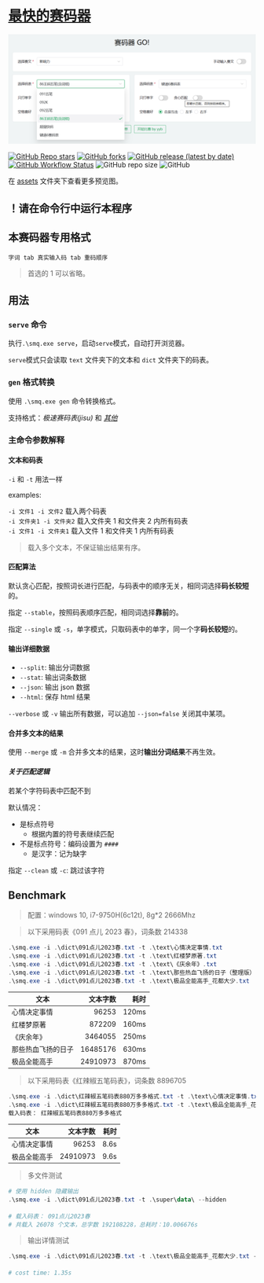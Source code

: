 # [最快的赛码器](https://github.com/imetool/gosmq)

![](assets/preview-serve.png)

[![GitHub Repo stars](https://img.shields.io/github/stars/imetool/gosmq)](https://github.com/imetool/gosmq/stargazers)
[![GitHub forks](https://img.shields.io/github/forks/imetool/gosmq)](https://github.com/imetool/gosmq/network/members)
[![GitHub release (latest by date)](https://img.shields.io/github/v/release/imetool/gosmq)](https://github.com/imetool/gosmq/releases)
[![GitHub Workflow Status](https://img.shields.io/github/actions/workflow/status/imetool/gosmq/build.yml)](https://github.com/imetool/gosmq/actions/workflows/build.yml)
![GitHub repo size](https://img.shields.io/github/repo-size/imetool/gosmq)
![GitHub](https://img.shields.io/github/license/imetool/gosmq)

在 [assets](./assets) 文件夹下查看更多预览图。

## ！请在命令行中运行本程序

## 本赛码器专用格式

`字词 tab 真实输入码 tab 重码顺序`

> 首选的 1 可以省略。

## **用法**

### `serve` 命令

执行`.\smq.exe serve`，启动`serve`模式，自动打开浏览器。

`serve`模式只会读取 `text` 文件夹下的文本和 `dict` 文件夹下的码表。

### `gen` 格式转换

使用 `.\smq.exe gen` 命令转换格式。

支持格式：_极速赛码表(jisu)_ 和 [_其他_](https://github.com/imetool/dtool#%E5%AD%97%E8%AF%8D%E7%A0%81%E8%A1%A8%E8%BD%AC%E6%8D%A2)

### 主命令参数解释

#### 文本和码表

`-i` 和 `-t` 用法一样

examples:

`-i 文件1 -i 文件2` 载入两个码表  
`-i 文件夹1 -i 文件夹2` 载入文件夹 1 和文件夹 2 内所有码表  
`-i 文件1 -i 文件夹1` 载入文件 1 和文件夹 1 内所有码表

> 载入多个文本，不保证输出结果有序。

#### 匹配算法

默认贪心匹配，按照词长进行匹配，与码表中的顺序无关，相同词选择**码长较短**的。

指定 `--stable`，按照码表顺序匹配，相同词选择**靠前**的。

指定 `--single` 或 `-s`，单字模式，只取码表中的单字，同一个字**码长较短**的。

#### 输出详细数据

- `--split`: 输出分词数据
- `--stat`: 输出词条数据
- `--json`: 输出 json 数据
- `--html`: 保存 html 结果

`--verbose` 或 `-v` 输出所有数据，可以追加 `--json=false` 关闭其中某项。

#### 合并多文本的结果

使用 `--merge` 或 `-m` 合并多文本的结果，这时**输出分词结果**不再生效。

<!-- ### 示例 -->

#### _关于匹配逻辑_

若某个字符码表中匹配不到

默认情况：

- 是标点符号
  - 根据内置的符号表继续匹配
- 不是标点符号：编码设置为 `####`
  - 是汉字：记为缺字

指定 `--clean` 或 `-c`: 跳过该字符

## Benchmark

> 配置：windows 10, i7-9750H(6c12t), 8g\*2 2666Mhz

> 以下采用码表《091 点儿 2023 春》，词条数 214338

```powershell
.\smq.exe -i .\dict\091点儿2023春.txt -t .\text\心情决定事情.txt
.\smq.exe -i .\dict\091点儿2023春.txt -t .\text\红楼梦原著.txt
.\smq.exe -i .\dict\091点儿2023春.txt -t .\text\《庆余年》.txt
.\smq.exe -i .\dict\091点儿2023春.txt -t .\text\那些热血飞扬的日子（整理版）.txt
.\smq.exe -i .\dict\091点儿2023春.txt -t .\text\极品全能高手_花都大少.txt
```

| 文本               | 文本字数 |  耗时 |
| ------------------ | -------: | ----: |
| 心情决定事情       |    96253 | 120ms |
| 红楼梦原著         |   872209 | 160ms |
| 《庆余年》         |  3464055 | 250ms |
| 那些热血飞扬的日子 | 16485176 | 630ms |
| 极品全能高手       | 24910973 | 870ms |

> 以下采用码表《红辣椒五笔码表》，词条数 8896705

```powershell
.\smq.exe -i .\dict\红辣椒五笔码表880万多多格式.txt -t .\text\心情决定事情.txt
.\smq.exe -i .\dict\红辣椒五笔码表880万多多格式.txt -t .\text\极品全能高手_花都大少.txt
载入码表： 红辣椒五笔码表880万多多格式
```

| 文本         | 文本字数 | 耗时 |
| ------------ | -------: | ---: |
| 心情决定事情 |    96253 | 8.6s |
| 极品全能高手 | 24910973 | 9.6s |

> 多文件测试

```powershell
# 使用 hidden 隐藏输出
.\smq.exe -i .\dict\091点儿2023春.txt -t .\super\data\ --hidden

# 载入码表： 091点儿2023春
# 共载入 26078 个文本，总字数 192108228，总耗时：10.006676s
```

> 输出详情测试

```powershell
.\smq.exe -i .\dict\091点儿2023春.txt -t .\text\极品全能高手_花都大少.txt -v

# cost time: 1.35s
```
